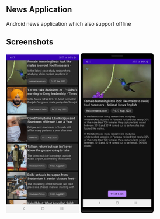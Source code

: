 ## News Application
Android news application which also support offline 


## Screenshots

 <img src="https://github.com/bhanup212/News-App/blob/master/news_list_screen.png" alt="News List screen" width="200"/> <nobr/>
  <img src="https://github.com/bhanup212/News-App/blob/master/news_details_screen.png" alt="News details screen" width="200"/> <nobr/>
      
      
  
